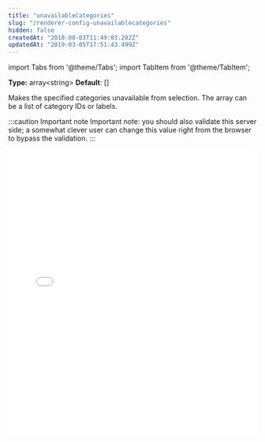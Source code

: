 ```yaml
---
title: "unavailableCategories"
slug: "/renderer-config-unavailablecategories"
hidden: false
createdAt: "2018-08-03T11:49:03.282Z"
updatedAt: "2019-03-05T17:51:43.499Z"
---
```


import Tabs from '@theme/Tabs';
import TabItem from '@theme/TabItem';

**Type:** array&lt;string&gt;
**Default**: []

Makes the specified categories unavailable from selection. The array can be a list of category IDs or labels.

:::caution Important note
Important note: you should also validate this server side; a somewhat clever user can change this value right from the browser to bypass the validation.
:::



<iframe width="100%" height="580" src="//jsfiddle.net/seatsio/hvojq3a8/embedded/js,html,result/" allowfullscreen="allowfullscreen" frameborder="0"></iframe>

